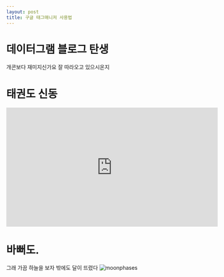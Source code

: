 ```yaml
---
layout: post
title: 구글 태그매니저 사용법 
---
```


# 데이터그램 블로그 탄생
개콘보다 재미지신가요
잘 따라오고 있으시온지

# 태권도 신동
<iframe width="560" height="315" src="https://www.youtube.com/embed/1ZLN9AzxVa8" frameborder="0" allowfullscreen></iframe>

# 바뻐도.
그래 가끔 하늘을 보자 
밖에도 달이 뜨렸다
![moonphases](https://cloud.githubusercontent.com/assets/2464016/9532903/700b2b90-4d49-11e5-9f46-5dec2e771f9d.jpg)

